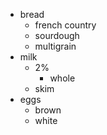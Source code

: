 - bread
  - french country
  - sourdough
  - multigrain
- milk
  - 2%
    - whole
  - skim
- eggs
  - brown
  - white
